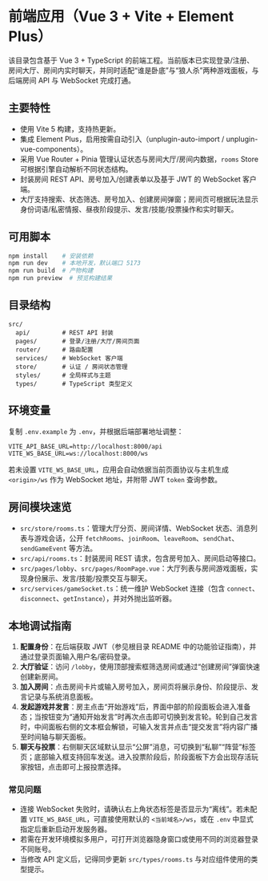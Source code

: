 # 前端应用（Vue 3 + Vite + Element Plus）

该目录包含基于 Vue 3 + TypeScript 的前端工程。当前版本已实现登录/注册、房间大厅、房间内实时聊天，并同时适配“谁是卧底”与“狼人杀”两种游戏面板，与后端房间 API 与 WebSocket 完成打通。

## 主要特性

- 使用 Vite 5 构建，支持热更新。
- 集成 Element Plus，启用按需自动引入（unplugin-auto-import / unplugin-vue-components）。
- 采用 Vue Router + Pinia 管理认证状态与房间大厅/房间内数据，`rooms` Store 可根据引擎自动解析不同状态结构。
- 封装房间 REST API、房号加入/创建表单以及基于 JWT 的 WebSocket 客户端。
- 大厅支持搜索、状态筛选、房号加入、创建房间弹窗；房间页可根据玩法显示身份词语/私密情报、昼夜阶段提示、发言/技能/投票操作和实时聊天。

## 可用脚本

```bash
npm install    # 安装依赖
npm run dev    # 本地开发，默认端口 5173
npm run build  # 产物构建
npm run preview  # 预览构建结果
```

## 目录结构

```text
src/
  api/         # REST API 封装
  pages/       # 登录/注册/大厅/房间页面
  router/      # 路由配置
  services/    # WebSocket 客户端
  store/       # 认证 / 房间状态管理
  styles/      # 全局样式与主题
  types/       # TypeScript 类型定义
```

## 环境变量

复制 `.env.example` 为 `.env`，并根据后端部署地址调整：

```
VITE_API_BASE_URL=http://localhost:8000/api
VITE_WS_BASE_URL=ws://localhost:8000/ws
```

若未设置 `VITE_WS_BASE_URL`，应用会自动依据当前页面协议与主机生成 `<origin>/ws` 作为 WebSocket 地址，并附带 JWT `token` 查询参数。

## 房间模块速览

- `src/store/rooms.ts`：管理大厅分页、房间详情、WebSocket 状态、消息列表与游戏会话，公开 `fetchRooms`、`joinRoom`、`leaveRoom`、`sendChat`、`sendGameEvent` 等方法。
- `src/api/rooms.ts`：封装房间 REST 请求，包含房号加入、房间启动等接口。
- `src/pages/lobby`、`src/pages/RoomPage.vue`：大厅列表与房间游戏面板，实现身份展示、发言/技能/投票交互与聊天。
- `src/services/gameSocket.ts`：统一维护 WebSocket 连接（包含 `connect`、`disconnect`、`getInstance`），并对外抛出监听器。

## 本地调试指南

1. **配置身份**：在后端获取 JWT（参见根目录 README 中的功能验证指南），并通过登录页面输入用户名/密码登录。
2. **大厅验证**：访问 `/lobby`，使用顶部搜索框筛选房间或通过“创建房间”弹窗快速创建新房间。
3. **加入房间**：点击房间卡片或输入房号加入，房间页将展示身份、阶段提示、发言记录与系统消息面板。
4. **发起游戏并发言**：房主点击“开始游戏”后，界面中部的阶段面板会进入准备态；当按钮变为“通知开始发言”时再次点击即可切换到发言轮。轮到自己发言时，中间面板右侧的文本框会解锁，可输入发言并点击“提交发言”将内容广播至时间轴与聊天面板。
5. **聊天与投票**：右侧聊天区域默认显示“公屏”消息，可切换到“私聊”“阵营”标签页；底部输入框支持回车发送。进入投票阶段后，阶段面板下方会出现存活玩家按钮，点击即可上报投票选择。

### 常见问题

- 连接 WebSocket 失败时，请确认右上角状态标签是否显示为“离线”。若未配置 `VITE_WS_BASE_URL`，可直接使用默认的 `<当前域名>/ws`，或在 `.env` 中显式指定后重新启动开发服务器。
- 若需在开发环境模拟多用户，可打开浏览器隐身窗口或使用不同的浏览器登录不同账号。
- 当修改 API 定义后，记得同步更新 `src/types/rooms.ts` 与对应组件使用的类型提示。
